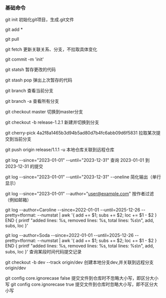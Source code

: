 ### 基础命令

git init  初始化git项目，生成.git文件

git add *

git pull 

git fetch 更新关联关系、分支，不拉取具体变化

git commit -m 'init'

git statsh 暂存更改的代码

git stash pop 弹出上次暂存的代码

git branch 查看当前分支

git branch -a 查看所有分支

git checkout master 切换到master分支

git checkout -b release-1.2.1 新建并切换到分支

git cherry-pick 4a2f8a1465b3d94b5ad80d7b4fc6abb09d6f5831 拉取某次提交到当前分支

git push origin release/1.1.1 -u  本地仓库关联到远程仓库

git log --since="2023-01-01" --until="2023-12-31" 查询 2023-01-01 到 2023-12-31 的提交

git log --since="2023-01-01" --until="2023-12-31" --oneline 简化输出（单行显示）

git log --since="2023-01-01" --author="user@example.com" 按作者过滤（例如邮箱）

git log --author=Caroline --since=2022-01-01 --until=2025-12-26 --pretty=tformat: --numstat | awk '{ add += $1; subs += $2; loc += $1 - $2 } END { printf "added lines: %s, removed lines: %s, total lines: %s\n", add, subs, loc }'

git log --author=Soda --since=2022-01-01 --until=2025-12-26 --pretty=tformat: --numstat | awk '{ add += $1; subs += $2; loc += $1 - $2 } END { printf "added lines: %s, removed lines: %s, total lines: %s\n", add, subs, loc }'
查询某段时间代码提交记录

git checkout -b dev --track origin/dev 创建本地分支dev,并关联到远程分支origin/dev

git  config core.ignorecase false  提交文件到仓库时不忽略大小写，即区分大小写
git  config core.ignorecase true  提交文件到仓库时忽略大小写，即不区分大小写